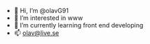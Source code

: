 - 👋 Hi, I’m @olavG91
- 👀 I’m interested in www
- 🌱 I’m currently learning front end developing
- 📫 olav@live.se

<!---
olavG91/olavG91 is a ✨ special ✨ repository because its `README.md` (this file) appears on your GitHub profile.
You can click the Preview link to take a look at your changes.
--->
